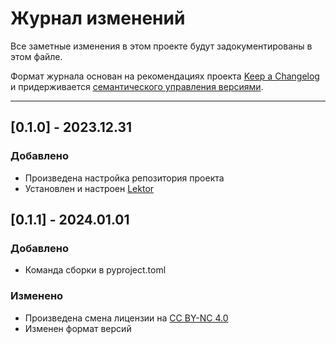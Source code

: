 # Журнал изменений

Все заметные изменения в этом проекте будут задокументированы в этом файле.

Формат журнала основан на рекомендациях проекта [Keep a Changelog](https://keepachangelog.com/ru/1.1.0/) и
придерживается [семантического управления версиями](https://semver.org/lang/ru/).


---


## [0.1.0] - 2023.12.31

### Добавлено

- Произведена настройка репозитория проекта
- Установлен и настроен [Lektor](https://getlektor.com)


## [0.1.1] - 2024.01.01

### Добавлено
- Команда сборки в pyproject.toml

### Изменено

- Произведена смена лицензии на [CC BY-NC 4.0](https://creativecommons.org/licenses/by-nc/4.0/legalcode.en)
- Изменен формат версий
